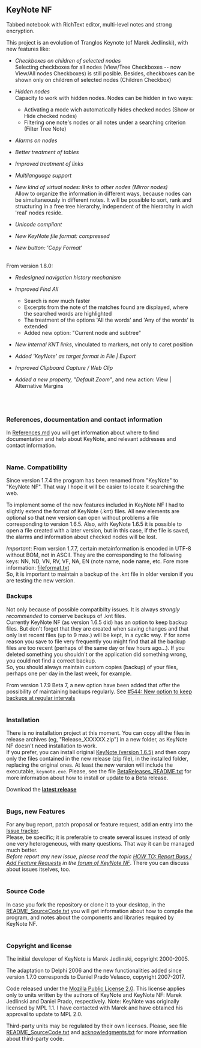 ## KeyNote NF

Tabbed notebook with RichText editor, multi-level notes and strong encryption. 


This project is an evolution of Tranglos Keynote (of Marek Jedlinski), with new features like: 

 * *Checkboxes on children of selected nodes* <br>
    Selecting checkboxes for all nodes (View/Tree Checkboxes -- now View/All nodes Checkboxes) is still posible. Besides, checkboxes can be shown only on children of selected nodes (Children Checkbox)

 * *Hidden nodes* <br> Capacity to work with hidden nodes. Nodes can be hidden in two ways:
   * Activating a mode wich automatically hides checked nodes (Show or Hide checked nodes)
   * Filtering one note's nodes or all notes under a searching criterion (Filter Tree Note)

 * *Alarms on nodes*  
 
 * *Better treatment of tables*  
 
 * *Improved treatment of links*  
 
 * *Multilanguage support*  
 
 * *New kind of virtual nodes: links to other nodes (Mirror nodes)* <br>
     Allow to organize the information in different ways, because nodes can be simultaneously in different notes. It will be possible to sort, rank and structuring in a free tree hierarchy, independent of the hierarchy in wich 'real' nodes reside.  
	 
 * *Unicode compliant*  
 
 * *New KeyNote file format: compressed*

 * *New button: 'Copy Format'*

<br>
 From version 1.8.0: 
  
 * *Redesigned navigation history mechanism*

 * *Improved Find All* <br>
   * Search is now much faster
   * Excerpts from the note of the matches found are displayed, where the searched words are highlighted
   * The treatment of the options 'All the words' and 'Any of the words' is extended
   * Added new option: "Current node and subtree"
 
 * *New internal KNT links*, vinculated to markers, not only to caret position
 
 * *Added 'KeyNote' as target format in File | Export*
 
 * *Improved Clipboard Capture / Web Clip* 
 
 * *Added a new property, "Default Zoom"*, and new action: View | Alternative Margins


<br><br>

### References, documentation and contact information
In [References.md](doc/References.md) you will get information about where to find documentation and help about KeyNote, and 
relevant addresses and contact information.
<br><br>

### Name. Compatibility
Since version 1.7.4 the program has been renamed from "KeyNote" to "KeyNote NF". That way I hope it will be easier to locate it searching the web.

To implement some of the new features included in KeyNote NF I had to slightly extend the format of KeyNote (.knt) files. All new elements are optional so that new version can open without problems a file corresponding to version 1.6.5.
Also, with KeyNote 1.6.5 it is possible to open a file created with a later version, but in this case, if the file is saved, the alarms and information about checked nodes will be lost.

_Important_: From version 1.7.7, certain metainformation is encoded in UTF-8 without BOM, not in ASCII. They are the corresponding to the following keys: NN, ND, VN, RV, VF, NA, EN  (note name, node name, etc. Fore more information: [fileformat.txt](doc/kn_fileformat/fileformat.txt)  
So, it is important to maintain a backup of the .knt file in older version if you are testing the new version.
<br>
### Backups
Not only because of possible compatibilty issues. It is always *strongly recommended* to conserve backups of .knt files.  
Currently KeyNote NF (as version 1.6.5 did) has an option to keep backup files. But don't forget that they are created when saving changes and that only last recent files (up to 9 max.) will be kept, in a cyclic way. If for some reason you save to file very frequently you might find that all the backup files are too recent (perhaps of the same day or few hours ago...). If you deleted something you shouldn't or the application did something wrong, you could not find a correct backup.  
So, you should always maintain custom copies (backup) of your files, perhaps one per day in the last week, for example.

From version 1.7.9 Beta 7, a new option have been added that offer the possibility of maintaining backups regularly. See [#544: New option to keep backups at regular intervals](https://github.com/dpradov/keynote-nf/issues/544)
<br><br>

### Installation
There is no installation project at this moment. You can copy all the files in release archives (eg, "Release_XXXXXX.zip") in a new folder, as KeyNote NF doesn't need installation to work.  
If you prefer, you can install original [KeyNote (version 1.6.5)](http://www.tranglos.com/free/files/kntsetup.exe) and then copy only the files contained in the new release (zip file), in the installed folder, replacing the original ones. At least the new version will include the executable, `keynote.exe`.
Please, see the file [BetaReleases_README.txt](https://github.com/dpradov/keynote-nf/files/12590485/BetaReleases_README.txt) for more information about how to install or update to a Beta release.

Download the <b>[latest release](https://github.com/dpradov/keynote-nf/releases/latest)</b>
<br><br>

### Bugs, new Features
For any bug report, patch proposal or feature request, add an entry into the [Issue tracker](https://github.com/dpradov/keynote-nf/issues).  
Please, be specific; it is preferable to create several issues instead of only one very 
heterogeneous, with many questions. That way it can be managed much better.  
*Before report any new issue, please read the topic [HOW TO: Report Bugs / Add Feature Requests](http://keynote-newfeat.sourceforge.net/forum/viewtopic.php?f=15&t=20&p=19) in the [forum of KeyNote NF](http://keynote-newfeat.sourceforge.net/forum/index.php)*. There you can discuss about issues itselves, too.
<br><br>

### Source Code
In case you fork the repository or clone it to your desktop, in the [README_SourceCode.txt](doc/README_SourceCode.txt) you will get information about how to compile the program, and notes about the components and libraries required by KeyNote NF.
<br><br>

### Copyright and license
The initial developer of KeyNote is Marek Jedlinski, copyright 2000-2005.  

The adaptation to Delphi 2006 and the new functionalities added since version 1.7.0 corresponds to Daniel Prado Velasco, copyright 2007-2017.  

Code released under the [Mozilla Public License 2.0](./LICENSE.txt). This license applies only to units written by the authors of KeyNote and KeyNote NF: Marek Jedlinski and Daniel Prado, respectively.
Note: KeyNote was originally licensed by MPL 1.1. I have contacted with Marek and have obtained his approval to update to MPL 2.0.

Third-party units may be regulated by their own licenses.
Please, see file [README_SourceCode.txt](doc/README_SourceCode.txt) and [acknowledgments.txt](doc/acknowledgments.txt) for more information about third-party code.
<br><br>
